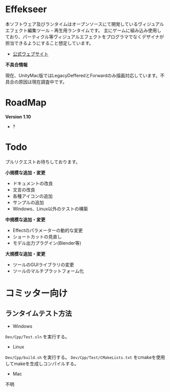 ﻿Effekseer
=========
本ソフトウェア及びランタイムはオープンソースにて開発しているヴィジュアルエフェクト編集ツール・再生用ランタイムです。
主にゲームに組み込み使用しており、パーティクル等ヴィジュアルエフェクトをプログラマでなくデザイナが担当できるようにすること想定しています。

* [公式ウェブサイト](http://effekseer.github.io/)

**不具合情報**

現在、UnityMac版ではLegacyDefferedとForwardのみ描画対応しています。不具合の原因は現在調査中です。

# RoadMap

**Version 1.10**
* ?

# Todo
プルリクエストお待ちしております。

**小規模な追加・変更**
* ドキュメントの改良
* 文言の改良
* 各種アイコンの追加
* サンプルの追加
* Windows、Linux以外のテストの構築

**中規模な追加・変更**
* Effectのパラメーターの動的な変更
* ショートカットの見直し
* モデル出力プラグイン(Blender等)


**大規模な追加・変更**
* ツールのGUIライブラリの変更
* ツールのマルチプラットフォーム化


# コミッター向け

## ランタイムテスト方法

* Windows

```Dev/Cpp/Test.sln``` を実行する。

* Linux

```Dev/Cpp/build.sh``` を実行する。
```Dev/Cpp/Test/CMakeLists.txt``` をcmakeを使用してmakeを生成しコンパイルする。

* Mac

不明

